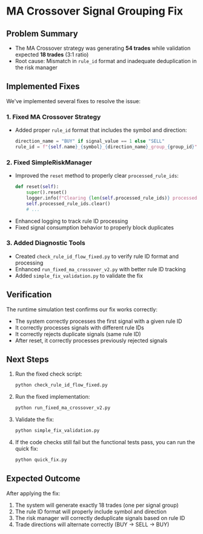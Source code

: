 # MA Crossover Signal Grouping Fix

## Problem Summary

- The MA Crossover strategy was generating **54 trades** while validation expected **18 trades** (3:1 ratio)
- Root cause: Mismatch in `rule_id` format and inadequate deduplication in the risk manager

## Implemented Fixes

We've implemented several fixes to resolve the issue:

### 1. Fixed MA Crossover Strategy
- Added proper `rule_id` format that includes the symbol and direction:
  ```python
  direction_name = "BUY" if signal_value == 1 else "SELL"
  rule_id = f"{self.name}_{symbol}_{direction_name}_group_{group_id}"
  ```

### 2. Fixed SimpleRiskManager
- Improved the `reset` method to properly clear `processed_rule_ids`:
  ```python
  def reset(self):
      super().reset()
      logger.info(f"Clearing {len(self.processed_rule_ids)} processed rule IDs")
      self.processed_rule_ids.clear()
      # ...
  ```
- Enhanced logging to track rule ID processing
- Fixed signal consumption behavior to properly block duplicates

### 3. Added Diagnostic Tools
- Created `check_rule_id_flow_fixed.py` to verify rule ID format and processing
- Enhanced `run_fixed_ma_crossover_v2.py` with better rule ID tracking
- Added `simple_fix_validation.py` to validate the fix

## Verification

The runtime simulation test confirms our fix works correctly:
- The system correctly processes the first signal with a given rule ID
- It correctly processes signals with different rule IDs
- It correctly rejects duplicate signals (same rule ID)
- After reset, it correctly processes previously rejected signals

## Next Steps

1. Run the fixed check script:
   ```bash
   python check_rule_id_flow_fixed.py
   ```

2. Run the fixed implementation:
   ```bash
   python run_fixed_ma_crossover_v2.py
   ```

3. Validate the fix:
   ```bash
   python simple_fix_validation.py
   ```

4. If the code checks still fail but the functional tests pass, you can run the quick fix:
   ```bash
   python quick_fix.py
   ```

## Expected Outcome

After applying the fix:
1. The system will generate exactly 18 trades (one per signal group)
2. The rule ID format will properly include symbol and direction
3. The risk manager will correctly deduplicate signals based on rule ID
4. Trade directions will alternate correctly (BUY → SELL → BUY)
